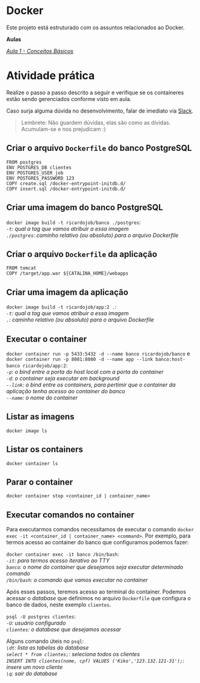 # Docker

Este projeto está estruturado com os assuntos relacionados ao Docker.

**Aulas**

*[Aula 1 - Conceitos Básicos ](https://github.com/ifpb-disciplinas-2021-2/ads-dac-docker/commit/1a8e52b4bc75a35d38d874a869f381e597a4740a)*

<!-- *[Aula 2 - Dockerfile e Docker Compose ](https://github.com/ifpb-disciplinas-2021-2/ads-dac-docker/commit/38bc4de4545db6584bae1d95e4b609243c80c913)* -->


# Atividade prática

Realize o passo a passo descrito a seguir e verifique se os containeres estão sendo gerenciados conforme visto em aula.

Caso surja alguma dúvida no desenvolvimento, falar de imediato via [Slack](https://ifpb-20212-dac.slack.com/archives/C02K0QS2LQ3). 
> Lembrete: Não guardem dúvidas, elas são como as dívidas. Acumulam-se e nos prejudicam :)


## Criar o arquivo `Dockerfile` do banco PostgreSQL
```
FROM postgres
ENV POSTGRES_DB clientes
ENV POSTGRES_USER job
ENV POSTGRES_PASSWORD 123
COPY create.sql /docker-entrypoint-initdb.d/
COPY insert.sql /docker-entrypoint-initdb.d/
```
## Criar uma imagem do banco PostgreSQL
`docker image build -t ricardojob/banco ./postgres`:  
*`-t`: qual a tag que vamos atribuir a essa imagem*  
*`./postgres`: caminho relativo (ou absoluto) para o arquivo Dockerfile*  


## Criar o arquivo `Dockerfile` da aplicação
```
FROM tomcat
COPY /target/app.war ${CATALINA_HOME}/webapps
```

## Criar uma imagem da aplicação

`docker image build -t ricardojob/app:2 .`:  
*`-t`: qual a tag que vamos atribuir a essa imagem*  
*`.`: caminho relativo (ou absoluto) para o arquivo Dockerfile*  

## Executar o container  

`docker container run -p 5433:5432 -d --name banco ricardojob/banco` e 
`docker container run -p 8081:8080 -d --name app --link banco:host-banco ricardojob/app:2`:   
*`-p`: o bind entre a porta do host local com a porta do container*  
*`-d`: o container seja executar em background*  
*`--link`: o bind entre os containers, para pertimir que o container da aplicação tenha acesso ao container do banco*  
*`--name`: o nome do container*  


## Listar as imagens

`docker image ls`

## Listar os containers

`docker container ls`

## Parar o container

`docker container stop <container_id | container_name>`

## Executar comandos no container  

Para executarmos comandos necessitamos de executar o comando `docker exec -it <container_id | container_name> <command>`. 
Por exemplo, para termos acesso ao container do banco que configuramos podemos fazer:

`docker container exec -it banco /bin/bash`:  
*`-it`: para termos acesso iterativo ao TTY*  
*`banco`: o nome do container que desejamos seja executar determinado comando*  
*`/bin/bash`: o comando que vamos executar no container*  

Após esses passos, teremos acesso ao terminal do container. Podemos acessar o _database_ que definimos no arquivo `Dockerfile` que configura o banco de dados, neste exemplo `clientes`.

`psql -U postgres clientes`:  
*`-U`: usuário configurado*  
*`clientes`: o _database_ que desejamos acessar* 

Alguns comando úteis no `psql`:  
*`\dt`: lista as tabelas do _database_*    
*`select * from clientes;`: seleciona todos os clientes*  
*`INSERT INTO clientes(nome, cpf) VALUES ('Kiko','123.132.121-31');`: insere um novo cliente*    
*`\q`: sair do _database_*   